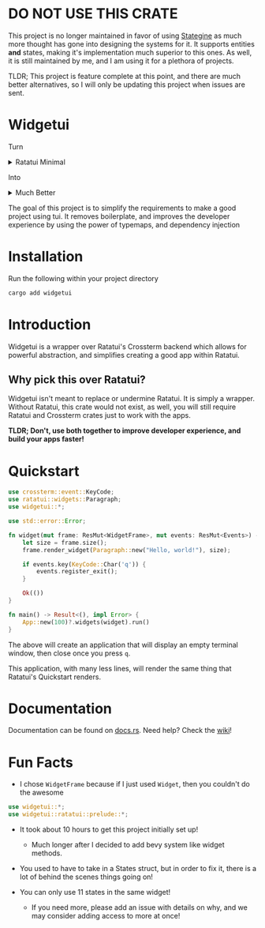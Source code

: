 # DO NOT USE THIS CRATE
This project is no longer maintained in favor of using [Stategine](https://github.com/TheEmeraldBee/stategine)
as much more thought has gone into designing the systems for it. It supports entities **and** states, making it's implementation
much superior to this ones. As well, it is still maintained by me, and I am using it for a plethora of projects.

TLDR; This project is feature complete at this point, and there are much better alternatives, so I will only be updating this project when issues are sent.

# Widgetui
Turn
<details>
<summary>Ratatui Minimal</summary>

```rust
fn main() -> Result<(), Box<dyn Error>> {
    let mut terminal = setup_terminal()?;
    run(&mut terminal)?;
    restore_terminal(&mut terminal)?;
    Ok(())
}

fn setup_terminal() -> Result<Terminal<CrosstermBackend<Stdout>>, Box<dyn Error>> {
    let mut stdout = io::stdout();
    enable_raw_mode()?;
    execute!(stdout, EnterAlternateScreen)?;
    Ok(Terminal::new(CrosstermBackend::new(stdout))?)
}

fn restore_terminal(
    terminal: &mut Terminal<CrosstermBackend<Stdout>>,
) -> Result<(), Box<dyn Error>> {
    disable_raw_mode()?;
    execute!(terminal.backend_mut(), LeaveAlternateScreen,)?;
    Ok(terminal.show_cursor()?)
}

fn run(terminal: &mut Terminal<CrosstermBackend<Stdout>>) -> Result<(), Box<dyn Error>> {
    Ok(loop {
        terminal.draw(|frame| {
            let greeting = Paragraph::new("Hello World!");
            frame.render_widget(greeting, frame.size());
        })?;
        if event::poll(Duration::from_millis(250))? {
            if let Event::Key(key) = event::read()? {
                if KeyCode::Char('q') == key.code {
                    break;
                }
            }
        }
    })
}
```
</details>

Into

<details>
<summary>Much Better</summary>

```rust
use crossterm::event::KeyCode;
use ratatui::widgets::Paragraph;
use widgetui::*;

use std::error::Error;

fn widget(mut frame: ResMut<WidgetFrame>, mut events: ResMut<Events>) -> WidgetResult {
    let size = frame.size();
    frame.render_widget(Paragraph::new("Hello, world!"), size);

    if events.key(KeyCode::Char('q')) {
        events.register_exit();
    }

    Ok(())
}

fn main() -> Result<(), Box<dyn Error>> {
    Ok(App::new(100)?.widgets(widget).run()?)
}
```
</details>

The goal of this project is to simplify the requirements to make a good project using tui.
It removes boilerplate, and improves the developer experience by using the power of typemaps, and dependency injection

# Installation
Run the following within your project directory
```bash
cargo add widgetui
```
# Introduction

Widgetui is a wrapper over Ratatui's Crossterm backend which allows for powerful abstraction, and simplifies creating a good app within Ratatui.
## Why pick this over Ratatui?
Widgetui isn't meant to replace or undermine Ratatui. It is simply a wrapper. Without Ratatui, this crate would not exist, as well, you will still require Ratatui and Crossterm crates just to work with the apps.

**TLDR; Don't, use both together to improve developer experience, and build your apps faster!**

# Quickstart
```rust
use crossterm::event::KeyCode;
use ratatui::widgets::Paragraph;
use widgetui::*;

use std::error::Error;

fn widget(mut frame: ResMut<WidgetFrame>, mut events: ResMut<Events>) -> WidgetResult {
    let size = frame.size();
    frame.render_widget(Paragraph::new("Hello, world!"), size);

    if events.key(KeyCode::Char('q')) {
        events.register_exit();
    }

    Ok(())
}

fn main() -> Result<(), impl Error> {
    App::new(100)?.widgets(widget).run()
}
```

The above will create an application that will display an empty terminal window, then close once you press `q`.

This application, with many less lines, will render the same thing that Ratatui's Quickstart renders.
# Documentation
Documentation can be found on [docs.rs](https://docs.rs/widgetui).
Need help? Check the [wiki](https://github.com/TheEmeraldBee/widgetui/wiki)!

# Fun Facts
- I chose `WidgetFrame` because if I just used `Widget`, then you couldn't do the awesome
```rust
use widgetui::*;
use widgetui::ratatui::prelude::*;
```

- It took about 10 hours to get this project initially set up!
	- Much longer after I decided to add bevy system like widget methods.

- You used to have to take in a States struct, but in order to fix it, there is a lot of behind the scenes things going on!

- You can only use 11 states in the same widget!
	- If you need more, please add an issue with details on why, and we may consider adding access to more at once!
